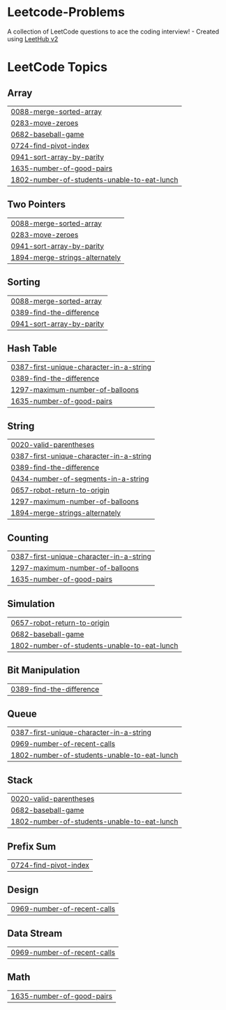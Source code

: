 # Leetcode-Problems
A collection of LeetCode questions to ace the coding interview! - Created using [LeetHub v2](https://github.com/arunbhardwaj/LeetHub-2.0)

<!---LeetCode Topics Start-->
# LeetCode Topics
## Array
|  |
| ------- |
| [0088-merge-sorted-array](https://github.com/SrijanPoudel/Leetcode-Problems/tree/master/0088-merge-sorted-array) |
| [0283-move-zeroes](https://github.com/SrijanPoudel/Leetcode-Problems/tree/master/0283-move-zeroes) |
| [0682-baseball-game](https://github.com/SrijanPoudel/Leetcode-Problems/tree/master/0682-baseball-game) |
| [0724-find-pivot-index](https://github.com/SrijanPoudel/Leetcode-Problems/tree/master/0724-find-pivot-index) |
| [0941-sort-array-by-parity](https://github.com/SrijanPoudel/Leetcode-Problems/tree/master/0941-sort-array-by-parity) |
| [1635-number-of-good-pairs](https://github.com/SrijanPoudel/Leetcode-Problems/tree/master/1635-number-of-good-pairs) |
| [1802-number-of-students-unable-to-eat-lunch](https://github.com/SrijanPoudel/Leetcode-Problems/tree/master/1802-number-of-students-unable-to-eat-lunch) |
## Two Pointers
|  |
| ------- |
| [0088-merge-sorted-array](https://github.com/SrijanPoudel/Leetcode-Problems/tree/master/0088-merge-sorted-array) |
| [0283-move-zeroes](https://github.com/SrijanPoudel/Leetcode-Problems/tree/master/0283-move-zeroes) |
| [0941-sort-array-by-parity](https://github.com/SrijanPoudel/Leetcode-Problems/tree/master/0941-sort-array-by-parity) |
| [1894-merge-strings-alternately](https://github.com/SrijanPoudel/Leetcode-Problems/tree/master/1894-merge-strings-alternately) |
## Sorting
|  |
| ------- |
| [0088-merge-sorted-array](https://github.com/SrijanPoudel/Leetcode-Problems/tree/master/0088-merge-sorted-array) |
| [0389-find-the-difference](https://github.com/SrijanPoudel/Leetcode-Problems/tree/master/0389-find-the-difference) |
| [0941-sort-array-by-parity](https://github.com/SrijanPoudel/Leetcode-Problems/tree/master/0941-sort-array-by-parity) |
## Hash Table
|  |
| ------- |
| [0387-first-unique-character-in-a-string](https://github.com/SrijanPoudel/Leetcode-Problems/tree/master/0387-first-unique-character-in-a-string) |
| [0389-find-the-difference](https://github.com/SrijanPoudel/Leetcode-Problems/tree/master/0389-find-the-difference) |
| [1297-maximum-number-of-balloons](https://github.com/SrijanPoudel/Leetcode-Problems/tree/master/1297-maximum-number-of-balloons) |
| [1635-number-of-good-pairs](https://github.com/SrijanPoudel/Leetcode-Problems/tree/master/1635-number-of-good-pairs) |
## String
|  |
| ------- |
| [0020-valid-parentheses](https://github.com/SrijanPoudel/Leetcode-Problems/tree/master/0020-valid-parentheses) |
| [0387-first-unique-character-in-a-string](https://github.com/SrijanPoudel/Leetcode-Problems/tree/master/0387-first-unique-character-in-a-string) |
| [0389-find-the-difference](https://github.com/SrijanPoudel/Leetcode-Problems/tree/master/0389-find-the-difference) |
| [0434-number-of-segments-in-a-string](https://github.com/SrijanPoudel/Leetcode-Problems/tree/master/0434-number-of-segments-in-a-string) |
| [0657-robot-return-to-origin](https://github.com/SrijanPoudel/Leetcode-Problems/tree/master/0657-robot-return-to-origin) |
| [1297-maximum-number-of-balloons](https://github.com/SrijanPoudel/Leetcode-Problems/tree/master/1297-maximum-number-of-balloons) |
| [1894-merge-strings-alternately](https://github.com/SrijanPoudel/Leetcode-Problems/tree/master/1894-merge-strings-alternately) |
## Counting
|  |
| ------- |
| [0387-first-unique-character-in-a-string](https://github.com/SrijanPoudel/Leetcode-Problems/tree/master/0387-first-unique-character-in-a-string) |
| [1297-maximum-number-of-balloons](https://github.com/SrijanPoudel/Leetcode-Problems/tree/master/1297-maximum-number-of-balloons) |
| [1635-number-of-good-pairs](https://github.com/SrijanPoudel/Leetcode-Problems/tree/master/1635-number-of-good-pairs) |
## Simulation
|  |
| ------- |
| [0657-robot-return-to-origin](https://github.com/SrijanPoudel/Leetcode-Problems/tree/master/0657-robot-return-to-origin) |
| [0682-baseball-game](https://github.com/SrijanPoudel/Leetcode-Problems/tree/master/0682-baseball-game) |
| [1802-number-of-students-unable-to-eat-lunch](https://github.com/SrijanPoudel/Leetcode-Problems/tree/master/1802-number-of-students-unable-to-eat-lunch) |
## Bit Manipulation
|  |
| ------- |
| [0389-find-the-difference](https://github.com/SrijanPoudel/Leetcode-Problems/tree/master/0389-find-the-difference) |
## Queue
|  |
| ------- |
| [0387-first-unique-character-in-a-string](https://github.com/SrijanPoudel/Leetcode-Problems/tree/master/0387-first-unique-character-in-a-string) |
| [0969-number-of-recent-calls](https://github.com/SrijanPoudel/Leetcode-Problems/tree/master/0969-number-of-recent-calls) |
| [1802-number-of-students-unable-to-eat-lunch](https://github.com/SrijanPoudel/Leetcode-Problems/tree/master/1802-number-of-students-unable-to-eat-lunch) |
## Stack
|  |
| ------- |
| [0020-valid-parentheses](https://github.com/SrijanPoudel/Leetcode-Problems/tree/master/0020-valid-parentheses) |
| [0682-baseball-game](https://github.com/SrijanPoudel/Leetcode-Problems/tree/master/0682-baseball-game) |
| [1802-number-of-students-unable-to-eat-lunch](https://github.com/SrijanPoudel/Leetcode-Problems/tree/master/1802-number-of-students-unable-to-eat-lunch) |
## Prefix Sum
|  |
| ------- |
| [0724-find-pivot-index](https://github.com/SrijanPoudel/Leetcode-Problems/tree/master/0724-find-pivot-index) |
## Design
|  |
| ------- |
| [0969-number-of-recent-calls](https://github.com/SrijanPoudel/Leetcode-Problems/tree/master/0969-number-of-recent-calls) |
## Data Stream
|  |
| ------- |
| [0969-number-of-recent-calls](https://github.com/SrijanPoudel/Leetcode-Problems/tree/master/0969-number-of-recent-calls) |
## Math
|  |
| ------- |
| [1635-number-of-good-pairs](https://github.com/SrijanPoudel/Leetcode-Problems/tree/master/1635-number-of-good-pairs) |
<!---LeetCode Topics End-->